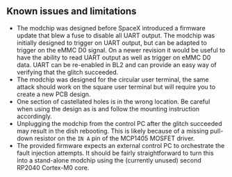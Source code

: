 ## Known issues and limitations
* The modchip was designed before SpaceX introduced a firmware update that blew a fuse to disable all UART output. The modchip was initially designed to trigger on UART output, but can be adapted to trigger on the eMMC D0 signal. On a newer revision it would be useful to have the ability to read UART output as well as trigger on eMMC D0 data. UART can be re-enabled in BL2 and can provide an easy way of verifying that the glitch succeeded.
* The modchip was designed for the circular user terminal, the same attack should work on the square user terminal but will require you to create a new PCB design.
* One section of castellated holes is in the wrong location. Be careful when using the design as is and follow the mounting instruction accordingly.
* Unplugging the modchip from the control PC after the glitch succeeded may result in the dish rebooting. This is likely because of a missing pull-down resistor on the `IN A` pin of the MCP1405 MOSFET driver.
* The provided firmware expects an external control PC to orchestrate the fault injection attempts. It should be fairly straightforward to turn this into a stand-alone modchip using the (currently unused) second RP2040 Cortex-M0 core.
